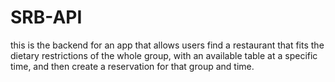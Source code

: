 # SRB-API
this is the backend for an app that allows users  find a restaurant that fits the dietary restrictions of the whole group, with an available table at a specific time, and then create a reservation for that group and time.
